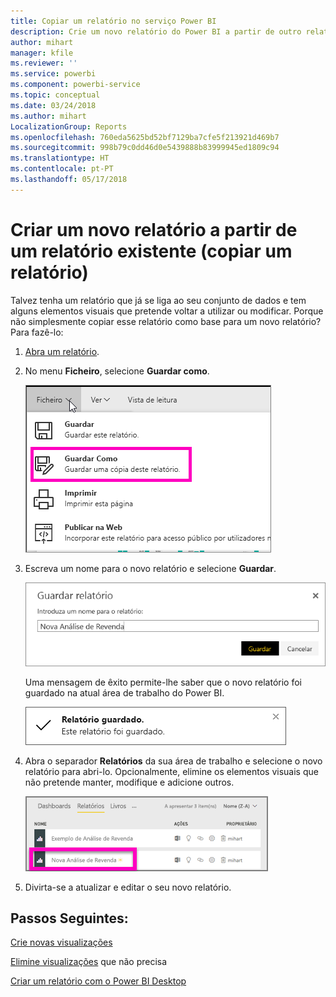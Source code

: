 ```yaml
---
title: Copiar um relatório no serviço Power BI
description: Crie um novo relatório do Power BI a partir de outro relatório do serviço Power BI.
author: mihart
manager: kfile
ms.reviewer: ''
ms.service: powerbi
ms.component: powerbi-service
ms.topic: conceptual
ms.date: 03/24/2018
ms.author: mihart
LocalizationGroup: Reports
ms.openlocfilehash: 760eda5625bd52bf7129ba7cfe5f213921d469b7
ms.sourcegitcommit: 998b79c0dd46d0e5439888b83999945ed1809c94
ms.translationtype: HT
ms.contentlocale: pt-PT
ms.lasthandoff: 05/17/2018
---
```

# <a name="create-a-new-report-from-an-existing-report-copy-a-report"></a>Criar um novo relatório a partir de um relatório existente (copiar um relatório)
Talvez tenha um relatório que já se liga ao seu conjunto de dados e tem alguns elementos visuais que pretende voltar a utilizar ou modificar.  Porque não simplesmente copiar esse relatório como base para um novo relatório?  Para fazê-lo:

1. [Abra um relatório](service-report-open.md).
2. No menu **Ficheiro**, selecione **Guardar como**.
   
   ![](media/power-bi-report-copy/powerbi-save-as.png)
3. Escreva um nome para o novo relatório e selecione **Guardar**.
   
   ![](media/power-bi-report-copy/savereport.png)
   
   Uma mensagem de êxito permite-lhe saber que o novo relatório foi guardado na atual área de trabalho do Power BI.
   
   ![](media/power-bi-report-copy/savesuccess1.png)
4. Abra o separador **Relatórios** da sua área de trabalho e selecione o novo relatório para abri-lo. Opcionalmente, elimine os elementos visuais que não pretende manter, modifique e adicione outros.
   
   ![](media/power-bi-report-copy/power-bi-workspace.png)
5. Divirta-se a atualizar e editar o seu novo relatório.

## <a name="next-steps"></a>Passos Seguintes:
[Crie novas visualizações](power-bi-report-add-visualizations-ii.md)

[Elimine visualizações](service-delete.md) que não precisa

[Criar um relatório com o Power BI Desktop](desktop-report-view.md)
